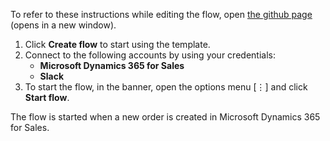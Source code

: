 To refer to these instructions while editing the flow, open [the github page](https://github.com/ot4i/app-connect-templates/tree/master/resources/markdown/Send%20a%20Slack%20message%20when%20a%20new%20order%20is%20created%20in%20Microsoft%20Dynamics) (opens in a new window).

1.	Click **Create flow** to start using the template.
2.	Connect to the following accounts by using your credentials:
    -	**Microsoft Dynamics 365 for Sales** 
    - **Slack**
3.	To start the flow, in the banner, open the options menu [⋮] and click **Start flow**.

The flow is started when a new order is created in Microsoft Dynamics 365 for Sales.
